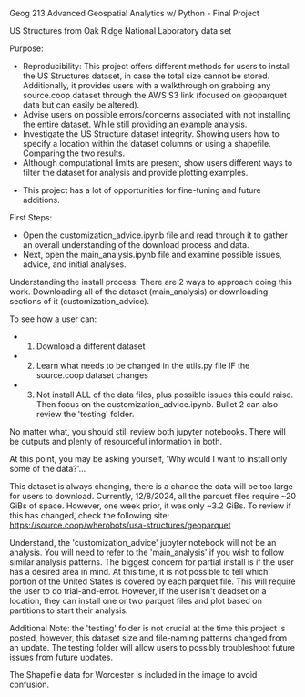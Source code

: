 Geog 213 Advanced Geospatial Analytics w/ Python - Final Project

US Structures from Oak Ridge National Laboratory data set


Purpose:
- Reproducibility: This project offers different methods for users to install the US Structures dataset, in case the total size cannot be stored. Additionally, it provides users with a walkthrough on grabbing any source.coop dataset through the AWS S3 link (focused on geoparquet data but can easily be altered).
- Advise users on possible errors/concerns associated with not installing the entire dataset. While still providing an example analysis.
- Investigate the US Structure dataset integrity. Showing users how to specify a location within the dataset columns or using a shapefile. Comparing the two results.
- Although computational limits are present, show users different ways to filter the dataset for analysis and provide plotting examples.
* This project has a lot of opportunities for fine-tuning and future additions.

First Steps:
- Open the customization_advice.ipynb file and read through it to gather an overall understanding of the download process and data.
- Next, open the main_analysis.ipynb file and examine possible issues, advice, and initial analyses.


Understanding the install process:
There are 2 ways to approach doing this work. Downloading all of the dataset (main_analysis) or downloading sections of it (customization_advice).

To see how a user can: 
- 1. Download a different dataset
- 2. Learn what needs to be changed in the utils.py file IF the source.coop dataset changes
- 3. Not install ALL of the data files, plus possible issues this could raise.
Then focus on the customization_advice.ipynb. Bullet 2 can also review the 'testing' folder.

No matter what, you should still review both jupyter notebooks. There will be outputs and plenty of resourceful information in both.

At this point, you may be asking yourself, 'Why would I want to install only some of the data?'...

This dataset is always changing, there is a chance the data will be too large for users to download. Currently, 12/8/2024, all the parquet files require ~20 GiBs of space. However, one week prior, it was only ~3.2 GiBs. 
To review if this has changed, check the following site:
https://source.coop/wherobots/usa-structures/geoparquet


Understand, the 'customization_advice' jupyter notebook will not be an analysis. You will need to refer to the 'main_analysis' if you wish to follow similar analysis patterns. The biggest concern for partial install is if the user has a desired area in mind. At this time, it is not possible to tell which portion of the United States is covered by each parquet file. This will require the user to do trial-and-error. However, if the user isn't deadset on a location, they can install one or two parquet files and plot based on partitions to start their analysis.



Additional Note: the 'testing' folder is not crucial at the time this project is posted, however, this dataset size and file-naming patterns changed from an update. The testing folder will allow users to possibly troubleshoot future issues from future updates.

The Shapefile data for Worcester is included in the image to avoid confusion.